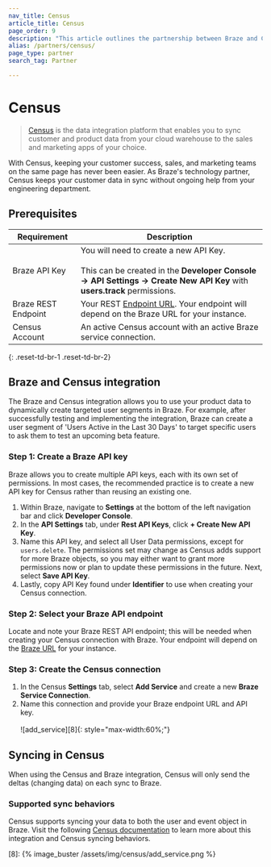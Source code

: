 ```yaml
---
nav_title: Census
article_title: Census
page_order: 9
description: "This article outlines the partnership between Braze and Census, a data integration platform that allows you to dynamically create targeted user segments with data from your cloud warehouse."
alias: /partners/census/
page_type: partner
search_tag: Partner

---
```


# Census

> [Census][1] is the data integration platform that enables you to sync customer and product data from your cloud warehouse to the sales and marketing apps of your choice. 

With Census, keeping your customer success, sales, and marketing teams on the same page has never been easier. As Braze's technology partner, Census keeps your customer data in sync without ongoing help from your engineering department.

## Prerequisites

| Requirement | Description |
|---|---|
| Braze API Key | You will need to create a new API Key.<br><br>This can be created in the **Developer Console -> API Settings -> Create New API Key** with **users.track** permissions. |
| Braze REST Endpoint | Your REST [Endpoint URL][2]. Your endpoint will depend on the Braze URL for your instance. |
| Census Account | An active Census account with an active Braze service connection. |
{: .reset-td-br-1 .reset-td-br-2}

## Braze and Census integration

The Braze and Census integration allows you to use your product data to dynamically create targeted user segments in Braze. For example, after successfully testing and implementing the integration, Braze can create a user segment of 'Users Active in the Last 30 Days' to target specific users to ask them to test an upcoming beta feature.

### Step 1: Create a Braze API key

Braze allows you to create multiple API keys, each with its own set of permissions. In most cases, the recommended practice is to create a new API key for Census rather than reusing an existing one.

1. Within Braze, navigate to **Settings** at the bottom of the left navigation bar and click **Developer Console**.
2. In the **API Settings** tab, under **Rest API Keys**, click **+ Create New API Key**.
3. Name this API key, and select all User Data permissions, except for `users.delete`. The permissions set may change as Census adds support for more Braze objects, so you may either want to grant more permissions now or plan to update these permissions in the future. Next, select **Save API Key**.
4. Lastly, copy API Key found under **Identifier** to use when creating your Census connection. 

### Step 2: Select your Braze API endpoint

Locate and note your Braze REST API endpoint; this will be needed when creating your Census connection with Braze. Your endpoint will depend on the [Braze URL][2] for your instance.

### Step 3: Create the Census connection

1. In the Census **Settings** tab, select **Add Service** and create a new **Braze Service Connection**.
2. Name this connection and provide your Braze endpoint URL and API key.<br><br>![add_service][8]{: style="max-width:60%;"}

## Syncing in Census

When using the Census and Braze integration, Census will only send the deltas (changing data) on each sync to Braze.  

### Supported sync behaviors

Census supports syncing your data to both the user and event object in Braze. Visit the following [Census documentation](https://docs.getcensus.com/destinations/braze) to learn more about this integration and Census syncing behaviors.

[1]: https://www.getcensus.com/
[2]: {{site.baseurl}}/developer_guide/rest_api/basics/#endpoints
[8]: {% image_buster /assets/img/census/add_service.png %}